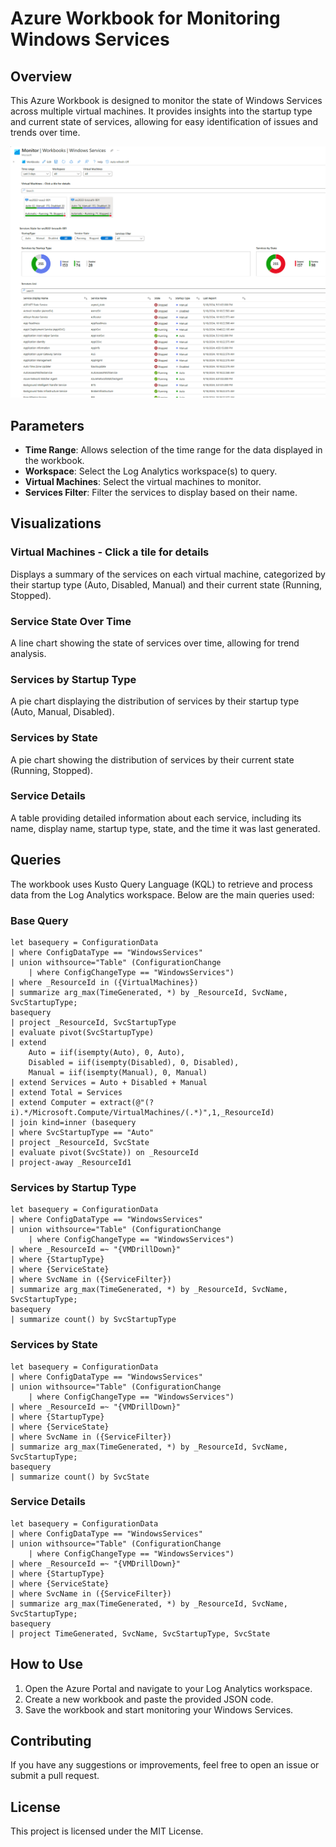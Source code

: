 # Azure Workbook for Monitoring Windows Services

## Overview

This Azure Workbook is designed to monitor the state of Windows Services across multiple virtual machines. It provides insights into the startup type and current state of services, allowing for easy identification of issues and trends over time.

![Workbook screenshot](../../../.images/Windows%20Services%20Workbook.png)


## Parameters

- **Time Range**: Allows selection of the time range for the data displayed in the workbook.
- **Workspace**: Select the Log Analytics workspace(s) to query.
- **Virtual Machines**: Select the virtual machines to monitor.
- **Services Filter**: Filter the services to display based on their name.

## Visualizations

### Virtual Machines - Click a tile for details

Displays a summary of the services on each virtual machine, categorized by their startup type (Auto, Disabled, Manual) and their current state (Running, Stopped).

### Service State Over Time

A line chart showing the state of services over time, allowing for trend analysis.

### Services by Startup Type

A pie chart displaying the distribution of services by their startup type (Auto, Manual, Disabled).

### Services by State

A pie chart showing the distribution of services by their current state (Running, Stopped).

### Service Details

A table providing detailed information about each service, including its name, display name, startup type, state, and the time it was last generated.

## Queries

The workbook uses Kusto Query Language (KQL) to retrieve and process data from the Log Analytics workspace. Below are the main queries used:

### Base Query

```kql
let basequery = ConfigurationData
| where ConfigDataType == "WindowsServices"
| union withsource="Table" (ConfigurationChange
    | where ConfigChangeType == "WindowsServices")
| where _ResourceId in ({VirtualMachines})
| summarize arg_max(TimeGenerated, *) by _ResourceId, SvcName, SvcStartupType;
basequery
| project _ResourceId, SvcStartupType
| evaluate pivot(SvcStartupType)
| extend
    Auto = iif(isempty(Auto), 0, Auto),
    Disabled = iif(isempty(Disabled), 0, Disabled),
    Manual = iif(isempty(Manual), 0, Manual)
| extend Services = Auto + Disabled + Manual
| extend Total = Services
| extend Computer = extract(@"(?i).*/Microsoft.Compute/VirtualMachines/(.*)",1,_ResourceId)
| join kind=inner (basequery
| where SvcStartupType == "Auto"
| project _ResourceId, SvcState
| evaluate pivot(SvcState)) on _ResourceId
| project-away _ResourceId1
```

### Services by Startup Type

```kql
let basequery = ConfigurationData
| where ConfigDataType == "WindowsServices"
| union withsource="Table" (ConfigurationChange
    | where ConfigChangeType == "WindowsServices")
| where _ResourceId =~ "{VMDrillDown}"
| where {StartupType}
| where {ServiceState}
| where SvcName in ({ServiceFilter})
| summarize arg_max(TimeGenerated, *) by _ResourceId, SvcName, SvcStartupType;
basequery
| summarize count() by SvcStartupType
```

### Services by State

```kql
let basequery = ConfigurationData
| where ConfigDataType == "WindowsServices"
| union withsource="Table" (ConfigurationChange
    | where ConfigChangeType == "WindowsServices")
| where _ResourceId =~ "{VMDrillDown}"
| where {StartupType}
| where {ServiceState}
| where SvcName in ({ServiceFilter})
| summarize arg_max(TimeGenerated, *) by _ResourceId, SvcName, SvcStartupType;
basequery
| summarize count() by SvcState
```

### Service Details

```kql
let basequery = ConfigurationData
| where ConfigDataType == "WindowsServices"
| union withsource="Table" (ConfigurationChange
    | where ConfigChangeType == "WindowsServices")
| where _ResourceId =~ "{VMDrillDown}"
| where {StartupType}
| where {ServiceState}
| where SvcName in ({ServiceFilter})
| summarize arg_max(TimeGenerated, *) by _ResourceId, SvcName, SvcStartupType;
basequery
| project TimeGenerated, SvcName, SvcStartupType, SvcState
```

## How to Use

1. Open the Azure Portal and navigate to your Log Analytics workspace.
2. Create a new workbook and paste the provided JSON code.
3. Save the workbook and start monitoring your Windows Services.

## Contributing

If you have any suggestions or improvements, feel free to open an issue or submit a pull request.

## License

This project is licensed under the MIT License.
